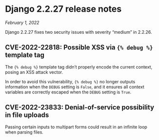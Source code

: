 # Django 2.2.27 release notes

*February 1, 2022*

Django 2.2.27 fixes two security issues with severity “medium” in 2.2.26.

## CVE-2022-22818: Possible XSS via `{% debug %}` template tag

The `{% debug %}` template tag didn’t properly encode the current context,
posing an XSS attack vector.

In order to avoid this vulnerability, `{% debug %}` no longer outputs
information when the `DEBUG` setting is `False`, and it ensures all context
variables are correctly escaped when the `DEBUG` setting is `True`.

## CVE-2022-23833: Denial-of-service possibility in file uploads

Passing certain inputs to multipart forms could result in an infinite loop when
parsing files.
